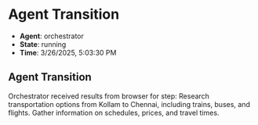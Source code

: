 # Agent Transition

- **Agent**: orchestrator
- **State**: running
- **Time**: 3/26/2025, 5:03:30 PM

## Agent Transition

Orchestrator received results from browser for step: Research transportation options from Kollam to Chennai, including trains, buses, and flights. Gather information on schedules, prices, and travel times.

